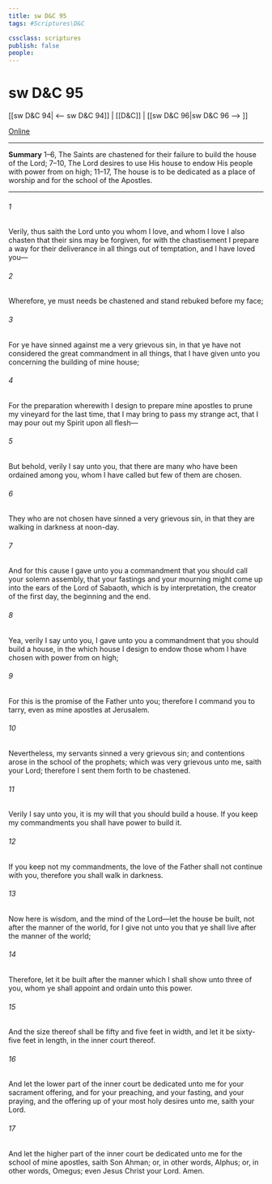 ```yaml
---
title: sw D&C 95
tags: #Scriptures\D&C

cssclass: scriptures
publish: false
people:
---
```


# sw D&C 95
[[sw D&C 94| <-- sw D&C 94]] | [[D&C]] | [[sw D&C 96|sw D&C 96 --> ]]

[Online](https://churchofjesuschrist.org/study/scriptures/dc-testament/dc/95?lang=eng)

---
__Summary__
1–6, The Saints are chastened for their failure to build the house of the Lord; 7–10, The Lord desires to use His house to endow His people with power from on high; 11–17, The house is to be dedicated as a place of worship and for the school of the Apostles.

---
###### 1 
Verily, thus saith the Lord unto you whom I love, and whom I love I also chasten that their sins may be forgiven, for with the chastisement I prepare a way for their deliverance in all things out of temptation, and I have loved you—

###### 2 
Wherefore, ye must needs be chastened and stand rebuked before my face;

###### 3 
For ye have sinned against me a very grievous sin, in that ye have not considered the great commandment in all things, that I have given unto you concerning the building of mine house;

###### 4 
For the preparation wherewith I design to prepare mine apostles to prune my vineyard for the last time, that I may bring to pass my strange act, that I may pour out my Spirit upon all flesh—

###### 5 
But behold, verily I say unto you, that there are many who have been ordained among you, whom I have called but few of them are chosen.

###### 6 
They who are not chosen have sinned a very grievous sin, in that they are walking in darkness at noon-day.

###### 7 
And for this cause I gave unto you a commandment that you should call your solemn assembly, that your fastings and your mourning might come up into the ears of the Lord of Sabaoth, which is by interpretation, the creator of the first day, the beginning and the end.

###### 8 
Yea, verily I say unto you, I gave unto you a commandment that you should build a house, in the which house I design to endow those whom I have chosen with power from on high;

###### 9 
For this is the promise of the Father unto you; therefore I command you to tarry, even as mine apostles at Jerusalem.

###### 10 
Nevertheless, my servants sinned a very grievous sin; and contentions arose in the school of the prophets; which was very grievous unto me, saith your Lord; therefore I sent them forth to be chastened.

###### 11 
Verily I say unto you, it is my will that you should build a house. If you keep my commandments you shall have power to build it.

###### 12 
If you keep not my commandments, the love of the Father shall not continue with you, therefore you shall walk in darkness.

###### 13 
Now here is wisdom, and the mind of the Lord—let the house be built, not after the manner of the world, for I give not unto you that ye shall live after the manner of the world;

###### 14 
Therefore, let it be built after the manner which I shall show unto three of you, whom ye shall appoint and ordain unto this power.

###### 15 
And the size thereof shall be fifty and five feet in width, and let it be sixty-five feet in length, in the inner court thereof.

###### 16 
And let the lower part of the inner court be dedicated unto me for your sacrament offering, and for your preaching, and your fasting, and your praying, and the offering up of your most holy desires unto me, saith your Lord.

###### 17 
And let the higher part of the inner court be dedicated unto me for the school of mine apostles, saith Son Ahman; or, in other words, Alphus; or, in other words, Omegus; even Jesus Christ your Lord. Amen.

